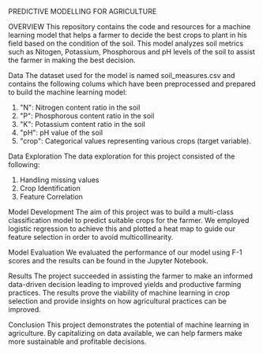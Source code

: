 PREDICTIVE MODELLING FOR AGRICULTURE

OVERVIEW
This repository contains the code and resources for a machine learning model that helps a farmer to decide the best crops to plant in his field based on the condition of the soil. This model analyzes soil metrics such as Nitogen, Potassium, Phosphorous and pH levels of the soil to assist the farmer in making the best decision.

Data
The dataset used for the model is named soil_measures.csv and contains the following colums which have been preprocessed and prepared to build the machine learning model:
1. "N": Nitrogen content ratio in the soil
2. "P": Phosphorous content ratio in the soil
3. "K": Potassium content ratio in the soil
4. "pH": pH value of the soil
5. "crop": Categorical values representing various crops (target variable).

Data Exploration
The data exploration for this project consisted of the following:
1. Handling missing values
2. Crop Identification
3. Feature Correlation

Model Development
The aim of this project was to build a multi-class classification model to predict suitable crops for the farmer. We employed logistic regression to achieve this and plotted a heat map to guide our feature selection in order to avoid multicollinearity.

Model Evaluation
We evaluated the performance of our model using F-1 scores and the results can be found in the Jupyter Notebook.

Results
The project succeeded in assisting the farmer to make an informed data-driven decision leading to improved yields and productive farming practices. The results prove the viability of machine learning in crop selection and provide insights on how agricultural practices can be improved.

Conclusion
This project demonstrates the potential of machine learning in agriculture. By capitalizing on data available, we can help farmers make more sustainable and profitable decisions.